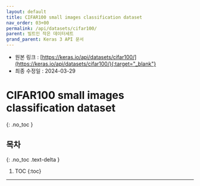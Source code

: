 ```yaml
---
layout: default
title: CIFAR100 small images classification dataset
nav_order: 03+00
permalink: /api/datasets/cifar100/
parent: 빌트인 작은 데이터세트
grand_parent: Keras 3 API 문서
---
```


* 원본 링크 : [https://keras.io/api/datasets/cifar100/](https://keras.io/api/datasets/cifar100/){:target="_blank"}
* 최종 수정일 : 2024-03-29

# CIFAR100 small images classification dataset
{: .no_toc }

## 목차
{: .no_toc .text-delta }

1. TOC
{:toc}

---
